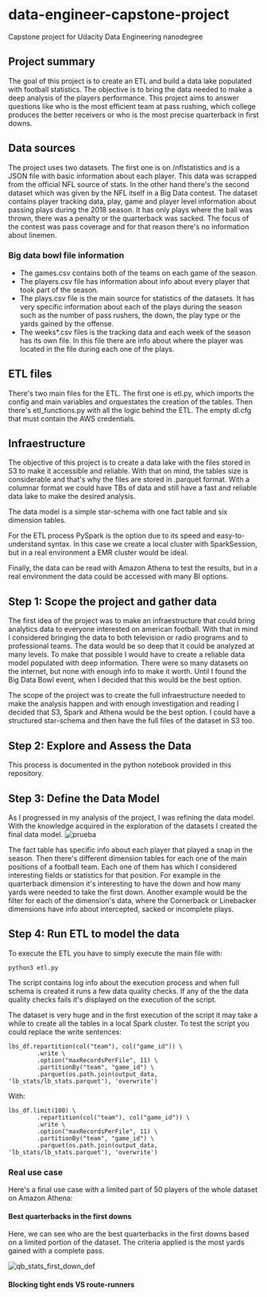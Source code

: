 # data-engineer-capstone-project
Capstone project for Udacity Data Engineering nanodegree

## Project summary 

The goal of this project is to create an ETL and build a data lake populated with football statistics. The objective is to bring the data needed to make a deep analysis of the players performance. This project aims to answer questions like who is the most efficient team at pass rushing, which college produces the better receivers or who is the most precise quarterback in first downs. 

## Data sources

The project uses two datasets. The first one is on /nflstatistics and is a JSON file with basic information about each player. This data was scrapped from the official NFL source of stats. In the other hand there's the second dataset which was given by the NFL itself in a Big Data contest. The dataset contains player tracking data, play, game and player level information about passing plays during the 2018 season. It has only plays where the ball was thrown, there was a penalty or the quarterback was sacked. The focus of the contest was pass coverage and for that reason there's no information about linemen.

### Big data bowl file information

- The games.csv contains both of the teams on each game of the season. 
- The players.csv file has information about info about every player that took part of the season.
- The plays.csv file is the main source for statistics of the datasets. It has very specific information about each of the plays during the season such as the number of pass rushers, the down, the play type or the yards gained by the offense. 
- The weeks*.csv files is the tracking data and each week of the season has its own file. In this file there are info about where the player was located in the file during each one of the plays. 

## ETL files

There's two main files for the ETL. The first one is etl.py, which imports the config and main variables and orquestates the creation of the tables. Then there's etl_functions.py with all the logic behind the ETL. The empty dl.cfg that must contain the AWS credentials. 

## Infraestructure 

The objective of this project is to create a data lake with the files stored in S3 to make it accessible and reliable. With that on mind, the tables size is considerable and that's why the files are stored in .parquet format. With a columnar format we could have TBs of data and still have a fast and reliable data lake to make the desired analysis. 

The data model is a simple star-schema with one fact table and six dimension tables. 

For the ETL process PySpark is the option due to its speed and easy-to-understand syntax. In this case we create a local cluster with SparkSession, but in a real environment a EMR cluster would be ideal. 

Finally, the data can be read with Amazon Athena to test the results, but in a real environment the data could be accessed with many BI options. 

## Step 1: Scope the project and gather data

The first idea of the project was to make an infraestructure that could bring analytics data to everyone interested on american football. With that in mind I considered bringing the data to both television or radio programs and to professional teams. The data would be so deep that it could be analyzed at many levels. 
To make that possible I would have to create a reliable data model populated with deep information. There were so many datasets on the internet, but none with enough info to make it worth. Until I found the Big Data Bowl event, when I decided that this would be the best option. 

The scope of the project was to create the full infraestructure needed to make the analysis happen and with enough investigation and reading I decided that S3, Spark and Athena would be the best option. I could have a structured star-schema and then have the full files of the dataset in S3 too. 

## Step 2: Explore and Assess the Data

This process is documented in the python notebook provided in this repository. 

## Step 3: Define the Data Model 

As I progressed in my analysis of the project, I was refining the data model. With the knowledge acquired in the exploration of the datasets I created the final data model.
![prueba](https://user-images.githubusercontent.com/25299249/120343274-dd92de80-c2f8-11eb-9bf1-2504fcfe6d5e.png)

The fact table has specific info about each player that played a snap in the season. Then there's different dimension tables for each one of the main positions of a football team. Each one of them has which I considered interesting fields or statistics for that position. For example in the quarterback dimension it's interesting to have the down and how many yards were needed to take the first down. Another example would be the filter for each of the dimension's data, where the Cornerback or Linebacker dimensions have info about intercepted, sacked or incomplete plays. 

## Step 4: Run ETL to model the data

To execute the ETL you have to simply execute the main file with:
```
python3 etl.py
```
The script contains log info about the execution process and when full schema is created it runs a few data quality checks. If any of the the data quality checks fails it's displayed on the execution of the script. 

The dataset is very huge and in the first execution of the script it may take a while to create all the tables in a local Spark cluster. To test the script you could replace the write sentences: 
```
lbs_df.repartition(col("team"), col("game_id")) \
        .write \
        .option("maxRecordsPerFile", 11) \
        .partitionBy("team", "game_id") \
        .parquet(os.path.join(output_data, 'lb_stats/lb_stats.parquet'), 'overwrite')
```
With: 
```
lbs_df.limit(100) \
        .repartition(col("team"), col("game_id")) \
        .write \
        .option("maxRecordsPerFile", 11) \
        .partitionBy("team", "game_id") \
        .parquet(os.path.join(output_data, 'lb_stats/lb_stats.parquet'), 'overwrite')
```

### Real use case

Here's a final use case with a limited part of 50 players of the whole dataset on Amazon Athena:

#### Best quarterbacks in the first downs
Here, we can see who are the best quarterbacks in the first downs based on a limited portion of the dataset. The criteria applied is the most yards gained with a complete pass.

![qb_stats_first_down_def](https://user-images.githubusercontent.com/25299249/120519700-346ce680-c3d3-11eb-81c6-31bdbb8cfe5c.png)

#### Blocking tight ends VS route-runners 


